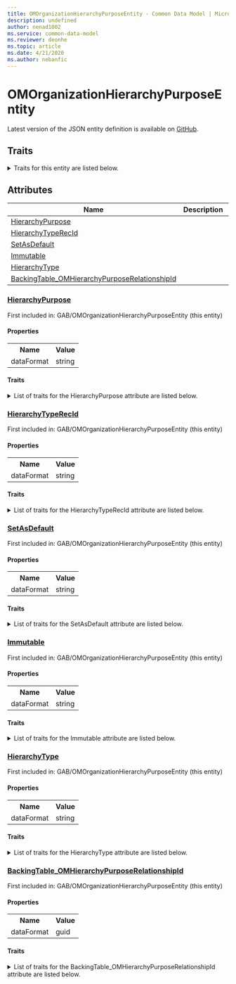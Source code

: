 ```yaml
---
title: OMOrganizationHierarchyPurposeEntity - Common Data Model | Microsoft Docs
description: undefined
author: nenad1002
ms.service: common-data-model
ms.reviewer: deonhe
ms.topic: article
ms.date: 4/21/2020
ms.author: nebanfic
---
```


# OMOrganizationHierarchyPurposeEntity

  
 Latest version of the JSON entity definition is available on <a href="https://github.com/Microsoft/CDM/tree/master/schemaDocuments/core/operationsCommon/Entities/Common/GAB/OMOrganizationHierarchyPurposeEntity.cdm.json" target="_blank">GitHub</a>.  

## Traits

<details>
<summary>Traits for this entity are listed below.  
</summary>

**is.CDM.entityVersion**  
  <table><tr><th>Parameter</th><th>Value</th><th>Data type</th><th>Explanation</th></tr><tr><td>versionNumber</td><td>"1.0.0"</td><td>string</td><td>semantic version number of the entity</td></tr></table>

**is.application.releaseVersion**  
  <table><tr><th>Parameter</th><th>Value</th><th>Data type</th><th>Explanation</th></tr><tr><td>releaseVersion</td><td>"10.0.13.0"</td><td>string</td><td>semantic version number of the application introducing this entity</td></tr></table>

</details>

## Attributes

|Name|Description|First Included in Instance|
|---|---|---|
|[HierarchyPurpose](#HierarchyPurpose)||<a href="OMOrganizationHierarchyPurposeEntity.md" target="_blank">GAB/OMOrganizationHierarchyPurposeEntity</a>|
|[HierarchyTypeRecId](#HierarchyTypeRecId)||<a href="OMOrganizationHierarchyPurposeEntity.md" target="_blank">GAB/OMOrganizationHierarchyPurposeEntity</a>|
|[SetAsDefault](#SetAsDefault)||<a href="OMOrganizationHierarchyPurposeEntity.md" target="_blank">GAB/OMOrganizationHierarchyPurposeEntity</a>|
|[Immutable](#Immutable)||<a href="OMOrganizationHierarchyPurposeEntity.md" target="_blank">GAB/OMOrganizationHierarchyPurposeEntity</a>|
|[HierarchyType](#HierarchyType)||<a href="OMOrganizationHierarchyPurposeEntity.md" target="_blank">GAB/OMOrganizationHierarchyPurposeEntity</a>|
|[BackingTable_OMHierarchyPurposeRelationshipId](#BackingTable_OMHierarchyPurposeRelationshipId)||<a href="OMOrganizationHierarchyPurposeEntity.md" target="_blank">GAB/OMOrganizationHierarchyPurposeEntity</a>|

### <a href=#HierarchyPurpose name="HierarchyPurpose">HierarchyPurpose</a>

First included in: GAB/OMOrganizationHierarchyPurposeEntity (this entity)  

#### Properties

<table><tr><th>Name</th><th>Value</th></tr><tr><td>dataFormat</td><td>string</td></tr></table>

#### Traits

<details>
<summary>List of traits for the HierarchyPurpose attribute are listed below.</summary>

**is.dataFormat.character**  
**is.dataFormat.big**  
**is.dataFormat.array**  
**is.dataFormat.character**  
**is.dataFormat.array**  
</details>

### <a href=#HierarchyTypeRecId name="HierarchyTypeRecId">HierarchyTypeRecId</a>

First included in: GAB/OMOrganizationHierarchyPurposeEntity (this entity)  

#### Properties

<table><tr><th>Name</th><th>Value</th></tr><tr><td>dataFormat</td><td>string</td></tr></table>

#### Traits

<details>
<summary>List of traits for the HierarchyTypeRecId attribute are listed below.</summary>

**is.dataFormat.character**  
**is.dataFormat.big**  
**is.dataFormat.array**  
**is.dataFormat.character**  
**is.dataFormat.array**  
</details>

### <a href=#SetAsDefault name="SetAsDefault">SetAsDefault</a>

First included in: GAB/OMOrganizationHierarchyPurposeEntity (this entity)  

#### Properties

<table><tr><th>Name</th><th>Value</th></tr><tr><td>dataFormat</td><td>string</td></tr></table>

#### Traits

<details>
<summary>List of traits for the SetAsDefault attribute are listed below.</summary>

**is.dataFormat.character**  
**is.dataFormat.big**  
**is.dataFormat.array**  
**is.dataFormat.character**  
**is.dataFormat.array**  
</details>

### <a href=#Immutable name="Immutable">Immutable</a>

First included in: GAB/OMOrganizationHierarchyPurposeEntity (this entity)  

#### Properties

<table><tr><th>Name</th><th>Value</th></tr><tr><td>dataFormat</td><td>string</td></tr></table>

#### Traits

<details>
<summary>List of traits for the Immutable attribute are listed below.</summary>

**is.dataFormat.character**  
**is.dataFormat.big**  
**is.dataFormat.array**  
**is.dataFormat.character**  
**is.dataFormat.array**  
</details>

### <a href=#HierarchyType name="HierarchyType">HierarchyType</a>

First included in: GAB/OMOrganizationHierarchyPurposeEntity (this entity)  

#### Properties

<table><tr><th>Name</th><th>Value</th></tr><tr><td>dataFormat</td><td>string</td></tr></table>

#### Traits

<details>
<summary>List of traits for the HierarchyType attribute are listed below.</summary>

**is.dataFormat.character**  
**is.dataFormat.big**  
**is.dataFormat.array**  
**is.dataFormat.character**  
**is.dataFormat.array**  
</details>

### <a href=#BackingTable_OMHierarchyPurposeRelationshipId name="BackingTable_OMHierarchyPurposeRelationshipId">BackingTable_OMHierarchyPurposeRelationshipId</a>

First included in: GAB/OMOrganizationHierarchyPurposeEntity (this entity)  

#### Properties

<table><tr><th>Name</th><th>Value</th></tr><tr><td>dataFormat</td><td>guid</td></tr></table>

#### Traits

<details>
<summary>List of traits for the BackingTable_OMHierarchyPurposeRelationshipId attribute are listed below.</summary>

**is.dataFormat.character**  
**is.dataFormat.big**  
**is.dataFormat.array**  
**is.dataFormat.guid**  
**means.identity.entityId**  
**is.linkedEntity.identifier**  
Marks the attribute(s) that hold foreign key references to a linked (used as an attribute) entity. This attribute is added to the resolved entity to enumerate the referenced entities.  <table><tr><th>Parameter</th><th>Value</th><th>Data type</th><th>Explanation</th></tr><tr><td>entityReferences</td><td><table><tr><th>entityReference</th><th>attributeReference</th></tr><tr><td><a href="../../../Tables/Common/GAB/Main/OMHierarchyPurpose.md" target="_blank">/core/operationsCommon/Tables/Common/GAB/Main/OMHierarchyPurpose.cdm.json/OMHierarchyPurpose</a></td><td><a href="../../../Tables/Common/GAB/Main/OMHierarchyPurpose.md#RecId" target="_blank">RecId</a></td></tr></table></td><td>entity</td><td>a reference to the constant entity holding the list of entity references</td></tr></table>

**is.dataFormat.guid**  
**is.dataFormat.character**  
**is.dataFormat.array**  
</details>
